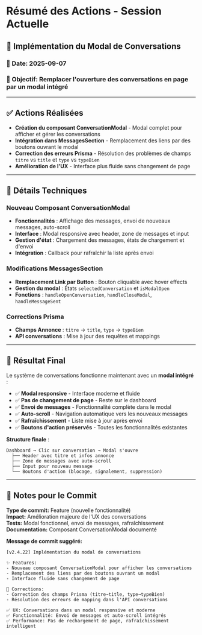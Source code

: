 # Résumé des Actions - Session Actuelle

## 🚀 Implémentation du Modal de Conversations

### 📅 Date: 2025-09-07
### 🎯 Objectif: Remplacer l'ouverture des conversations en page par un modal intégré

---

## ✅ Actions Réalisées

- **Création du composant ConversationModal** - Modal complet pour afficher et gérer les conversations
- **Intégration dans MessagesSection** - Remplacement des liens par des boutons ouvrant le modal
- **Correction des erreurs Prisma** - Résolution des problèmes de champs `titre` vs `title` et `type` vs `typeBien`
- **Amélioration de l'UX** - Interface plus fluide sans changement de page

---

## 🔧 Détails Techniques

### Nouveau Composant ConversationModal
- **Fonctionnalités** : Affichage des messages, envoi de nouveaux messages, auto-scroll
- **Interface** : Modal responsive avec header, zone de messages et input
- **Gestion d'état** : Chargement des messages, états de chargement et d'envoi
- **Intégration** : Callback pour rafraîchir la liste après envoi

### Modifications MessagesSection
- **Remplacement Link par Button** : Bouton cliquable avec hover effects
- **Gestion du modal** : États `selectedConversation` et `isModalOpen`
- **Fonctions** : `handleOpenConversation`, `handleCloseModal`, `handleMessageSent`

### Corrections Prisma
- **Champs Annonce** : `titre` → `title`, `type` → `typeBien`
- **API conversations** : Mise à jour des requêtes et mappings

---

## 🎯 Résultat Final

Le système de conversations fonctionne maintenant avec un **modal intégré** :
- ✅ **Modal responsive** - Interface moderne et fluide
- ✅ **Pas de changement de page** - Reste sur le dashboard
- ✅ **Envoi de messages** - Fonctionnalité complète dans le modal
- ✅ **Auto-scroll** - Navigation automatique vers les nouveaux messages
- ✅ **Rafraîchissement** - Liste mise à jour après envoi
- ✅ **Boutons d'action préservés** - Toutes les fonctionnalités existantes

**Structure finale** :
```
Dashboard → Clic sur conversation → Modal s'ouvre
  ├── Header avec titre et infos annonce
  ├── Zone de messages avec auto-scroll
  ├── Input pour nouveau message
  └── Boutons d'action (blocage, signalement, suppression)
```

---

## 📝 Notes pour le Commit

**Type de commit:** Feature (nouvelle fonctionnalité)  
**Impact:** Amélioration majeure de l'UX des conversations  
**Tests:** Modal fonctionnel, envoi de messages, rafraîchissement  
**Documentation:** Composant ConversationModal documenté  

**Message de commit suggéré:**
```
[v2.4.22] Implémentation du modal de conversations

✨ Features:
- Nouveau composant ConversationModal pour afficher les conversations
- Remplacement des liens par des boutons ouvrant un modal
- Interface fluide sans changement de page

🔧 Corrections:
- Correction des champs Prisma (titre→title, type→typeBien)
- Résolution des erreurs de mapping dans l'API conversations

✅ UX: Conversations dans un modal responsive et moderne
✅ Fonctionnalité: Envoi de messages et auto-scroll intégrés
✅ Performance: Pas de rechargement de page, rafraîchissement intelligent
```